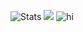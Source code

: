 ![Stats](https://github-readme-stats.vercel.app/api?username=thebaconpug&theme=midnight-purple&show_icons=true)
![](https://hit.yhype.me/github/profile?user_id=48840784)
<img src="https://komarev.com/ghpvc/?username=thebaconpug" alt="hi" />
